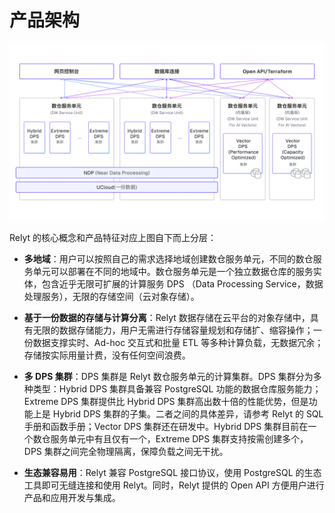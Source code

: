# 产品架构

![](..\images\introduction\architecture.png)


Relyt 的核心概念和产品特征对应上图自下而上分层：

- **多地域**：用户可以按照自己的需求选择地域创建数仓服务单元，不同的数仓服务单元可以部署在不同的地域中。数仓服务单元是一个独立数据仓库的服务实体，包含近乎无限可扩展的计算服务 DPS （Data Processing Service，数据处理服务），无限的存储空间（云对象存储）。

- **基于一份数据的存储与计算分离**：Relyt 数据存储在云平台的对象存储中，具有无限的数据存储能力，用户无需进行存储容量规划和存储扩、缩容操作；一份数据支撑实时、Ad-hoc 交互式和批量 ETL 等多种计算负载，无数据冗余；存储按实际用量计费，没有任何空间浪费。

- **多 DPS 集群**：DPS 集群是 Relyt 数仓服务单元的计算集群。DPS 集群分为多种类型：Hybrid DPS 集群具备兼容 PostgreSQL 功能的数据仓库服务能力；Extreme DPS 集群提供比 Hybrid DPS 集群高出数十倍的性能优势，但是功能上是 Hybrid DPS 集群的子集。二者之间的具体差异，请参考 Relyt 的 SQL 手册和函数手册；Vector DPS 集群还在研发中。Hybrid DPS 集群目前在一个数仓服务单元中有且仅有一个，Extreme DPS 集群支持按需创建多个，DPS 集群之间完全物理隔离，保障负载之间无干扰。

- **生态兼容易用**：Relyt 兼容 PostgreSQL 接口协议，使用 PostgreSQL 的生态工具即可无缝连接和使用 Relyt。同时，Relyt 提供的 Open API 方便用户进行产品和应用开发与集成。